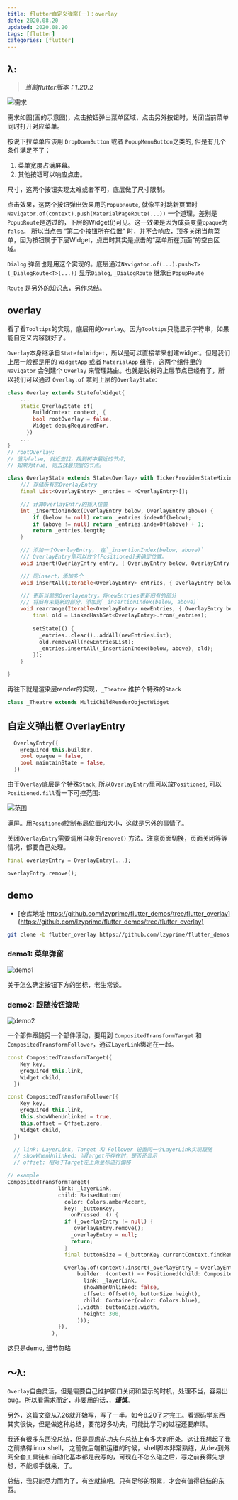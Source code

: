 ```yaml
---
title: flutter自定义弹窗(一)：overlay
date: 2020.08.20
updated: 2020.08.20
tags: [flutter]
categories: [flutter]
---
```


## λ: 

> ***当前flutter版本：1.20.2***

![需求](../flutter_overlay/1.png)

需求如图(画的示意图)，点击按钮弹出菜单区域，点击另外按钮时，关闭当前菜单同时打开对应菜单。

按说下拉菜单应该用 `DropDownButton` 或者 `PopupMenuButton`之类的, 但是有几个条件满足不了：

1. 菜单宽度占满屏幕。
2. 其他按钮可以响应点击。

尺寸，这两个按钮实现太难或者不可，底层做了尺寸限制。

点击效果，这两个按钮弹出效果用的`PopupRoute`, 就像平时跳新页面时`Navigator.of(context).push(MaterialPageRoute(...))` 一个道理，差别是`PopupRoute`是透过的，下层的Widget仍可见。这一效果是因为成员变量`opaque`为`false`。
所以当点击 “第二个按钮所在位置” 时，并不会响应，顶多关闭当前菜单，因为按钮属于下层Widget，点击时其实是点击的“菜单所在页面”的空白区域。

`Dialog` 弹窗也是用这个实现的。底层通过`Navigator.of(...).push<T>(_DialogRoute<T>(...))` 显示`Dialog`, `_DialogRoute` 继承自`PopupRoute`

`Route` 是另外的知识点，另作总结。

## overlay

看了看`Tooltips`的实现，底层用的`Overlay`。因为`Tooltips`只能显示字符串，如果能自定义内容就好了。

`Overlay`本身继承自`StatefulWidget`，所以是可以直接拿来创建widget。但是我们上层一般都是用的 `WidgetApp` 或者 `MaterialApp` 组件，这两个组件里的 `Navigator` 会创建个 `Overlay` 来管理路由。也就是说树的上层节点已经有了，所以我们可以通过 `Overlay.of` 拿到上层的`OverlayState`:

```dart
class Overlay extends StatefulWidget{
    ...
    static OverlayState of(
        BuildContext context, {
        bool rootOverlay = false,
        Widget debugRequiredFor,
      })
    ...
}
// rootOverlay: 
// 值为false, 就近查找，找到树中最近的节点; 
// 如果为true, 则去找最顶层的节点。
```


```dart
class OverlayState extends State<Overlay> with TickerProviderStateMixin {
    /// 存储所有的OverlayEntry
    final List<OverlayEntry> _entries = <OverlayEntry>[];

    /// 计算OverlayEntry的插入位置
    int _insertionIndex(OverlayEntry below, OverlayEntry above) {
        if (below != null) return _entries.indexOf(below);
        if (above != null) return _entries.indexOf(above) + 1;
        return _entries.length;
    }

    /// 添加一个OverlayEntry， 在`_insertionIndex(below, above)`
    /// OverlayEntry里可以放个[Positioned]来确定位置。
    void insert(OverlayEntry entry, { OverlayEntry below, OverlayEntry above })

    /// 同insert，添加多个
    void insertAll(Iterable<OverlayEntry> entries, { OverlayEntry below, OverlayEntry above })

    /// 更新当前的Overlayentry。将newEntries更新旧有的部分
    /// 将旧有未更新的部分，添加到`_insertionIndex(below, above)`
    void rearrange(Iterable<OverlayEntry> newEntries, { OverlayEntry below, OverlayEntry above }){
        final old = LinkedHashSet<OverlayEntry>.from(_entries);
    
        setState(() {
          _entries..clear()..addAll(newEntriesList);
          old.removeAll(newEntriesList);
          _entries.insertAll(_insertionIndex(below, above), old);
        });
    }

}
```

再往下就是渲染层render的实现，`_Theatre` 维护个特殊的`Stack`
```dart
class _Theatre extends MultiChildRenderObjectWidget
```

## 自定义弹出框 OverlayEntry

```dart
  OverlayEntry({
    @required this.builder,
    bool opaque = false,
    bool maintainState = false,
  })
```

由于`Overlay`底层是个特殊`Stack`, 所以`OverlayEntry`里可以放`Positioned`, 可以`Positioned.fill`看一下可控范围:

![范围](../flutter_overlay/2.png)

满屏。用`Positioned`控制布局位置和大小，这就是另外的事情了。

关闭`OverlayEntry`需要调用自身的`remove()` 方法。注意页面切换，页面关闭等等情况，都要自己处理。

```dart
final overlayEntry = OverlayEntry(...);

overlayEntry.remove();
```

## demo

- [仓库地址 https://github.com/lzyprime/flutter_demos/tree/flutter_overlay](https://github.com/lzyprime/flutter_demos/tree/flutter_overlay)

```bash
git clone -b flutter_overlay https://github.com/lzyprime/flutter_demos.git
```

### demo1: 菜单弹窗
![demo1](../flutter_overlay/3.gif)

关于怎么确定按钮下方的坐标，老生常谈。

### demo2: 跟随按钮滚动

![demo2](../flutter_overlay/4.gif)

一个部件跟随另一个部件滚动，要用到 `CompositedTransformTarget` 和 `CompositedTransformFollower`，通过`LayerLink`绑定在一起。

```dart
const CompositedTransformTarget({
    Key key,
    @required this.link,
    Widget child,
  })

const CompositedTransformFollower({
    Key key,
    @required this.link,
    this.showWhenUnlinked = true,
    this.offset = Offset.zero,
    Widget child,
  })

  // link: LayerLink, Target 和 Follower 设置同一个LayerLink实现跟随
  // showWhenUnlinked: 当Target不存在时，是否还显示
  // offset: 相对于Target左上角坐标进行偏移
```

```dart
// example
CompositedTransformTarget(
                link: _layerLink,
                child: RaisedButton(
                  color: Colors.amberAccent,
                  key: _buttonKey,
                    onPressed: () {
                  if (_overlayEntry != null) {
                    _overlayEntry.remove();
                    _overlayEntry = null;
                    return;
                  }
                  final buttonSize = (_buttonKey.currentContext.findRenderObject() as RenderBox).size;

                  Overlay.of(context).insert(_overlayEntry = OverlayEntry(
                      builder: (context) => Positioned(child: CompositedTransformFollower(
                        link: _layerLink,
                        showWhenUnlinked: false,
                        offset: Offset(0, buttonSize.height),
                        child: Container(color: Colors.blue),
                      ),width: buttonSize.width,
                        height: 300,
                      )));
                }),
              ),
```

这只是demo, 细节忽略

## ～λ:

`Overlay`自由灵活，但是需要自己维护窗口关闭和显示的时机，处理不当，容易出bug。所以看需求而定，非要用的话，，***谨慎***。

另外，这篇文章从7.26就开始写，写了一半。如今8.20了才完工。看源码学东西其实很快，但是做这种总结，要花好多功夫，可能比学习的过程还要麻烦。

我还有很多东西没总结，但是顾虑花功夫在总结上有多大的用处。这让我想起了我之前搞得linux shell， 之前做后端和运维的时候，shell脚本非常熟练，从dev到外网全套工具链和自动化基本都是我写的，可现在不怎么碰之后，写之前我得先想想，不能顺手就来，了。

总结，我只能尽力而为了，有空就搞吧。只有足够的积累，才会有值得总结的东西。
